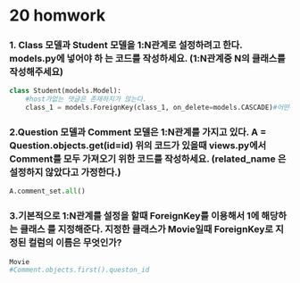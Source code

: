 # 20 homwork

### 1. Class 모델과 Student 모델을 1:N관계로 설정하려고 한다. models.py에 넣어야 하 는 코드를 작성하세요. (1:N관계중 N의 클래스를 작성해주세요)

```python
class Student(models.Model):
    #host가없는 댓글은 존재하지가 않는다.
    class_1 = models.ForeignKey(class_1, on_delete=models.CASCADE)#어떤정보를 가져올지 (부모역할)
```



### 2.Question 모델과 Comment 모델은 1:N관계를 가지고 있다. A = Question.objects.get(id=id) 위의 코드가 있을때 views.py에서 Comment를 모두 가져오기 위한 코드를 작성하세요. (related_name 은 설정하지 않았다고 가정한다.)

```python
A.comment_set.all()
```



### 3.기본적으로 1:N관계를 설정을 할때 ForeignKey를 이용해서 1에 해당하는 클래스 를 지정해준다. 지정한 클래스가 Movie일때 ForeignKey로 지정된 컬럼의 이름은 무엇인가?

```python
Movie
#Comment.objects.first().queston_id
```

